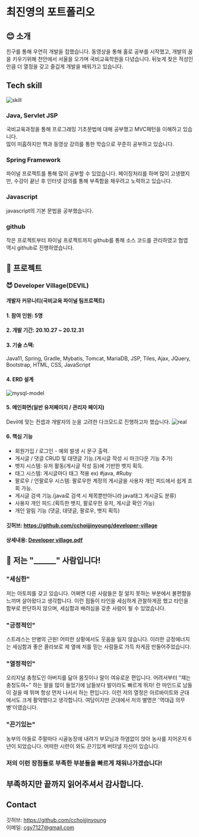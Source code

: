 # 최진영의 포트폴리오

## :blush: 소개

친구를 통해 우연히 개발을 접했습니다. 동영상을 통해 홀로 공부를 시작했고, 개발의 꿈을 키우기위해 천안에서 서울을 오가며 국비교육학원을 다녔습니다.
뒤늦게 찾은 적성인만큼 더 열정을 갖고 즐겁게 개발을 배워가고 있습니다.

## Tech skill
![skill](https://user-images.githubusercontent.com/68311264/108695699-f21a4a80-7543-11eb-8f08-61ed80ca1250.PNG)

### Java, Servlet JSP
국비교육과정을 통해 프로그래밍 기초문법에 대해 공부했고 MVC패턴을 이해하고 있습니다. </br>
많이 미흡하지만 책과 동영상 강의를 통한 학습으로 꾸준히 공부하고 있습니다.

### Spring Framework
파이널 프로젝트를 통해 많이 공부할 수 있었습니다. 페이징처리를 하며 많이 고생했지만, 수강이 끝난 후 인터넷 강의를 통해 부족함을 채우려고 노력하고 있습니다.

### Javascript
javascript의 기본 문법을 공부했습니다.

### github
작은 프로젝트부터 파이널 프로젝트까지 github를 통해 소스 코드를 관리하였고 협엽 역시 github로 진행하였습니다. 

## :rocket: 프로젝트
### :smiling_imp: Developer Village(DEVIL)
#### 개발자 커뮤니티(국비교육 파이널 팀프로젝트)
#### 1. 참여 인원: 5명
#### 2. 개발 기간: 20.10.27 ~ 20.12.31
#### 3. 기술 스택:
Java11, Spring, Gradle, Mybatis, Tomcat,
MariaDB, JSP, Tiles, Ajax, JQuery, Bootstrap, HTML, CSS, JavaScript

#### 4. ERD 설계
![mysql-model](https://user-images.githubusercontent.com/50407047/105466251-4cbb4f00-5cd7-11eb-9075-35ad804753f5.png)

#### 5. 메인화면(일반 유저페이지 / 관리자 페이지)
Devil에 맞는 컨셉과 개발자의 눈을 고려한 다크모드로 진행하고자 했습니다.
![real](https://user-images.githubusercontent.com/68311264/108676475-9d6ad580-752b-11eb-8dec-7657827d0a92.PNG)

#### 6. 핵심 기능
- 회원가입 / 로그인 - 예외 발생 시 문구 출력.
- 게시글 / 댓글 CRUD 및 대댓글 기능.(게시글 작성 시 마크다운 기능 추가)
- 뱃지 시스템: 유저 활동(게시글 작성 등)에 기반한 뱃지 획득.
- 태그 시스템: 게시글마다 태그 적용 ex) #java, #Ruby
- 팔로우 / 언팔로우 시스템: 팔로우한 계정의 게시글을 사용자 개인 피드에서 쉽게 조회 가능.
- 게시글 검색 기능.(java로 검색 시 제목뿐만아니라 java태그 게시글도 분류)
- 사용자 개인 피드.(획득한 뱃지, 팔로우한 유저, 게시글 확인 가능)
- 개인 알림 기능 (댓글, 대댓글, 팔로우, 뱃지 획득)
#### 깃허브: https://github.com/cchoijjinyoung/developer-village
#### 상세내용: [Developer village.pdf](https://github.com/cchoijjinyoung/choijinyoung-portfolio/files/6021091/Developer.village.pdf)

## :clap: 저는 "______" 사람입니다!
### "세심한"
저는 아토피를 갖고 있습니다. 어쩌면 다른 사람들은 잘 알지 못하는 부분에서 불편함을 느끼며 살아왔다고 생각합니다.
이런 점들이 타인을 세심하게 관찰하게끔 했고 타인을 함부로 판단하지 않으며, 세심함과 배려심을 갖춘 사람이 될 수 있었습니다.

### "긍정적인"
스트레스는 만병의 근원! 어떠한 상황에서도 웃음을 잃지 않습니다. 이러한 긍정에너지는 세심함과 좋은 콜라보로 제 옆에 저를 믿는 사람들로 가득 차게끔 만들어주었습니다.

### "열정적인"
오리지널 충청도인 아버지를 닮아 몸짓이나 말이 여유로운 편입니다. 어려서부터 "쟤는 충청도여~" 하는 말을 많이 들었기에 남들보다 발이라도 빠르게 뛰자! 란 마인드로 남들이 걸을 때 뛰며 항상 먼저 나서서 하는 편입니다. 이런 저의 열정은 아르바이트와 군대에서도 크게 활약했다고 생각합니다.
여담이지만 군대에서 저의 별명은 '역대급 의무병'이였습니다.

### "끈기있는"
농부의 아들로 주말마다 시골농장에 내려가 부모님과 하염없이 앉아 농사를 지어온지 6년이 되었습니다. 어떠한 시련이 와도 끈기있게 버텨낼 자신이 있습니다.
### 저의 이런 장점들로 부족한 부분들을 빠르게 채워나가겠습니다!

## 부족하지만 끝까지 읽어주셔서 감사합니다.
## Contact
깃허브: https://github.com/cchoijjinyoung </br>
이메일: cgy7127@gmail.com


